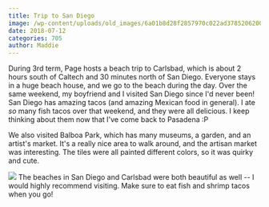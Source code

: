 ```yaml
---
title: Trip to San Diego
image: /wp-content/uploads/old_images/6a01b8d28f2857970c022ad3785206200d-pi.jpg
date: 2018-07-12
categories: 705
author: Maddie
---
```


During 3rd term, Page hosts a beach trip to Carlsbad, which is about 2 hours south of Caltech and 30 minutes north of San Diego. Everyone stays in a huge beach house, and we go to the beach during the day. Over the same weekend, my boyfriend and I visited San Diego since I'd never been!
San Diego has amazing tacos (and amazing Mexican food in general). I ate *so* many fish tacos over that weekend, and they were all delicious. I keep thinking about them now that I've come back to Pasadena :P

We also visited Balboa Park, which has many museums, a garden, and an artist's market. It's a really nice area to walk around, and the artisan market was interesting. The tiles were all painted different colors, so it was quirky and cute.


![](/old_images/6a01b8d28f2857970c022ad3983804200b-pi.jpg)
The beaches in San Diego and Carlsbad were both beautiful as well -- I would highly recommend visiting. Make sure to eat fish and shrimp tacos when you go!
